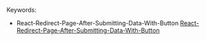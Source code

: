 Keywords:
- React-Redirect-Page-After-Submitting-Data-With-Button
[React-Redirect-Page-After-Submitting-Data-With-Button](https://github.com/codecygen/067-React-Router-Practice-Project/blob/main/src/pages/NewQuote.js)